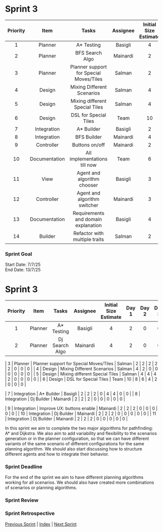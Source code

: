 # Sprint 3


| Priority |     Item     |                  Tasks                  | Assignee | Initial Size Estimate | Day 1 | Day 2 | Day 3 | Day 4 | Day 5 | Day 6 | Day 7 |
| :------: | :-----------: | :-------------------------------------: | :------: | :-------------------: | :---: | :---: | :---: | :---: | :---: | :---: | :---: |
|    1    |    Planner    |               A* Testing               | Basigli |           4           |   4   |   -   |   -   |   -   |   -   |   -   |   -   |
|    2    |    Planner    |             BFS Search Algo             | Mainardi |           2           |   0   |   -   |   -   |   -   |   -   |   -   |   -   |
|    3    |    Planner    | Planner support for Special Moves/Tiles |  Salman  |           2           |   2   |   -   |   -   |   -   |   -   |   -   |   -   |
|    4    |    Design    |       Mixing Different Scenarios       |  Salman  |           4           |   4   |   -   |   -   |   -   |   -   |   -   |   -   |
|    5    |    Design    |     Mixing different Special Tiles     |  Salman  |           4           |   4   |   -   |   -   |   -   |   -   |   -   |   -   |
|    6    |    Design    |          DSL for Special Tiles          |   Team   |          10          |  10  |   -   |   -   |   -   |   -   |   -   |   -   |
|    7    |  Integration  |               A* Builder               | Basigli |           2           |   2   |   -   |   -   |   -   |   -   |   -   |   -   |
|    8    |  Integration  |               BFS Builder               | Mainardi |           4           |   4   |   -   |   -   |   -   |   -   |   -   |   -   |
|    9    |  Controller  |             Buttons on/off             | Mainardi |           2           |   2   |   -   |   -   |   -   |   -   |   -   |   -   |
|    10    | Documentation |      All implementations till now      |   Team   |           6           |   6   |   -   |   -   |   -   |   -   |   -   |   -   |
|    11    |     View     |       Agent and algorithm chooser       | Basigli |           3           |   1   |   -   |   -   |   -   |   -   |   -   |   -   |
|    12    |  Controller  |      Agent and algorithm switcher      | Mainardi |           3           |   3   |   -   |   -   |   -   |   -   |   -   |   -   |
|    13    | Documentation |   Requirements and domain explanation   | Basigli |           4           |   4   |   2   |   -   |   -   |   -   |   -   |   -   |
|    14    |    Builder    |      Refactor with multiple traits      |  Salman  |           2           |   1   |   -   |   -   |   -   |   -   |   -   |   -   |

### Sprint Goal

Start Date: 7/7/25
<br/>
End Date: 13/7/25

# Sprint 3


| Priority |  Item  |     Tasks     | Assignee | Initial Size Estimate | Day 1 | Day 2 | Day 3 | Day 4 | Day 5 | Day 6 | Day 7 |
| :------: | :-----: | :------------: | :------: | :-------------------: | :---: | :---: | :---: | :---: | :---: | :---: | :---: |
|    1    | Planner |   A* Testing   | Basigli |           4           |   2   |   0   |   0   |   0   |   0   |   0   |   0   |
|    2    | Planner | Dj Search Algo | Mainardi |           4           |   2   |   0   |   0   |   0   |   0   |   0   |   0   |

|    3     |      Planner      |        Planner support for Special Moves/Tiles         |  Salman  |           2           |   2   |   2   |   2   |   2   |   0   |   0   |   0   |
|    4     |      Design       |               Mixing Different Scenarios               |  Salman  |           4           |   2   |   0   |   0   |   0   |   0   |   0   |   0   |
|    5     |      Design       |             Mixing different Special Tiles             |  Salman  |           4           |   4   |   4   |   2   |   0   |   0   |   0   |   0   |
|    6     |      Design       |                 DSL for Special Tiles                  |   Team   |          10           |   8   |   6   |   4   |   2   |   0   |   0   |   0   |

|    7     |    Integration    |                       A* Builder                       | Basigli  |           2           |   2   |   2   |   0   |   4   |   4   |   0   |   0   |
|    8     |    Integration    |                       Dj Builder                       | Mainardi |           2           |   2   |   2   |   0   |   0   |   0   |   0   |   0   |

|    9     |    Integration    |              Improve UX: buttons enable                | Mainardi |           2           |   2   |   2   |   0   |   0   |   0   |   0   |   0   |
|    10    |    Integration    |                       Dj Builder                       | Mainardi |           2           |   2   |   2   |   0   |   0   |   0   |   0   |   0   |
|    11    |    Integration    |                       Dj Builder                       | Mainardi |           2           |   2   |   2   |   0   |   0   |   0   |   0   |   0   |

In this sprint we aim to complete the two major algorithms for pathfinding: A* and Dijkstra.
We also aim to add variability and flexibility to the scenarios generation or in the planner configuration,
so that we can have different variants of the same scenario of different configurations for the same planning algorithm.
We should also start discussing how to structure different agents and how to integrate their behavior.

### Sprint Deadline

For the end of the sprint we aim to have different planning algorithms working for all scenarios.
We should also have created more combinations of scenarios or planning algorithms.

### Sprint Review

### Sprint Retrospective

[Previous Sprint](sprint2.md) | [Index](../index.md) | [Next Sprint](sprint4.md)
